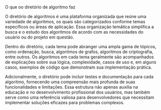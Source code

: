 O que oo diretório de algoritmo faz

O diretório de algoritmos é uma plataforma organizada que reúne uma variedade de algoritmos, os quais são categorizados conforme temas específicos ou áreas de aplicação. Essa organização temática simplifica a busca e o estudo dos algoritmos de acordo com as necessidades do usuário ou do projeto em questão.

Dentro do diretório, cada tema pode abranger uma ampla gama de tópicos, como ordenação, busca, algoritmos de grafos, algoritmos de criptografia, entre outros. Os algoritmos em cada tema geralmente são acompanhados de explicações sobre sua lógica, complexidade, casos de uso e, em alguns casos, exemplos de código que demonstram sua implementação prática.

Adicionalmente, o diretório pode incluir testes e documentação para cada algoritmo, fornecendo uma compreensão mais profunda de suas funcionalidades e limitações. Essa estrutura não apenas auxilia na educação e no desenvolvimento profissional dos usuários, mas também serve como uma referência valiosa para desenvolvedores que necessitam implementar soluções eficazes para problemas complexos.